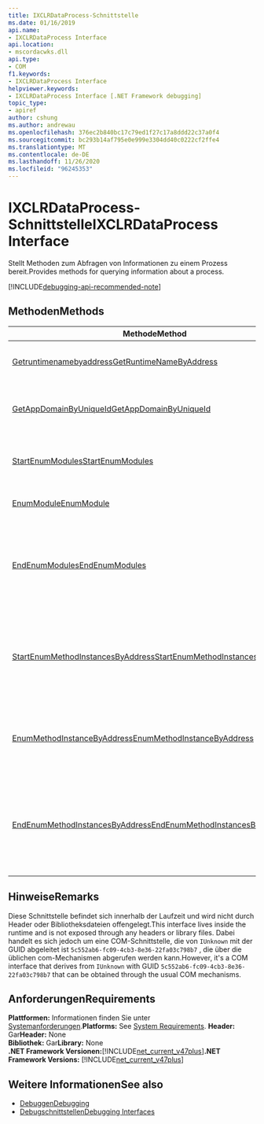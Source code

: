 ```yaml
---
title: IXCLRDataProcess-Schnittstelle
ms.date: 01/16/2019
api.name:
- IXCLRDataProcess Interface
api.location:
- mscordacwks.dll
api.type:
- COM
f1.keywords:
- IXCLRDataProcess Interface
helpviewer.keywords:
- IXCLRDataProcess Interface [.NET Framework debugging]
topic_type:
- apiref
author: cshung
ms.author: andrewau
ms.openlocfilehash: 376ec2b840bc17c79ed1f27c17a8ddd22c37a0f4
ms.sourcegitcommit: bc293b14af795e0e999e3304dd40c0222cf2ffe4
ms.translationtype: MT
ms.contentlocale: de-DE
ms.lasthandoff: 11/26/2020
ms.locfileid: "96245353"
---
```

# <a name="ixclrdataprocess-interface"></a><span data-ttu-id="82f61-102">IXCLRDataProcess-Schnittstelle</span><span class="sxs-lookup"><span data-stu-id="82f61-102">IXCLRDataProcess Interface</span></span>

<span data-ttu-id="82f61-103">Stellt Methoden zum Abfragen von Informationen zu einem Prozess bereit.</span><span class="sxs-lookup"><span data-stu-id="82f61-103">Provides methods for querying information about a process.</span></span>

[!INCLUDE[debugging-api-recommended-note](../../../../includes/debugging-api-recommended-note.md)]

## <a name="methods"></a><span data-ttu-id="82f61-104">Methoden</span><span class="sxs-lookup"><span data-stu-id="82f61-104">Methods</span></span>

| <span data-ttu-id="82f61-105">Methode</span><span class="sxs-lookup"><span data-stu-id="82f61-105">Method</span></span>                                                                                                                                               | <span data-ttu-id="82f61-106">BESCHREIBUNG</span><span class="sxs-lookup"><span data-stu-id="82f61-106">Description</span></span>                                                                                     |
| ---------------------------------------------------------------------------------------------------------------------------------------------------- | ----------------------------------------------------------------------------------------------- |
| [<span data-ttu-id="82f61-107">Getruntimenamebyaddress</span><span class="sxs-lookup"><span data-stu-id="82f61-107">GetRuntimeNameByAddress</span></span>](ixclrdataprocess-getruntimenamebyaddress-method.md)                     | <span data-ttu-id="82f61-108">Ruft einen Namen für die angegebene Adresse ab.</span><span class="sxs-lookup"><span data-stu-id="82f61-108">Gets a name for the given address.</span></span>                                                               |
| [<span data-ttu-id="82f61-109">GetAppDomainByUniqueId</span><span class="sxs-lookup"><span data-stu-id="82f61-109">GetAppDomainByUniqueId</span></span>](ixclrdataprocess-getappdomainbyuniqueid-method.md)                       | <span data-ttu-id="82f61-110">Ruft ein `AppDomain` in einem Prozess anhand seiner eindeutigen ID ab.</span><span class="sxs-lookup"><span data-stu-id="82f61-110">Gets an `AppDomain` in a process by its unique id.</span></span>                                              |
| [<span data-ttu-id="82f61-111">StartEnumModules</span><span class="sxs-lookup"><span data-stu-id="82f61-111">StartEnumModules</span></span>](ixclrdataprocess-startenummodules-method.md)                                   | <span data-ttu-id="82f61-112">Stellt ein Handle zum Auflisten der Module eines Prozesses bereit.</span><span class="sxs-lookup"><span data-stu-id="82f61-112">Provides a handle to enumerate the modules of a process.</span></span>                                        |
| [<span data-ttu-id="82f61-113">EnumModule</span><span class="sxs-lookup"><span data-stu-id="82f61-113">EnumModule</span></span>](ixclrdataprocess-enummodule-method.md)                                               | <span data-ttu-id="82f61-114">Listet die Module dieses Prozesses auf.</span><span class="sxs-lookup"><span data-stu-id="82f61-114">Enumerates the modules of this process.</span></span>                                                         |
| [<span data-ttu-id="82f61-115">EndEnumModules</span><span class="sxs-lookup"><span data-stu-id="82f61-115">EndEnumModules</span></span>](ixclrdataprocess-endenummodules-method.md)                                       | <span data-ttu-id="82f61-116">Gibt die von internen Iteratoren verwendeten Ressourcen frei, die während der modulenumeration verwendet werden.</span><span class="sxs-lookup"><span data-stu-id="82f61-116">Releases the resources used by internal iterators used during module enumeration.</span></span>               |
| [<span data-ttu-id="82f61-117">StartEnumMethodInstancesByAddress</span><span class="sxs-lookup"><span data-stu-id="82f61-117">StartEnumMethodInstancesByAddress</span></span>](ixclrdataprocess-startenummethodinstancesbyaddress-method.md) | <span data-ttu-id="82f61-118">Stellt ein Handle zum Auflisten der Methoden Instanzen von bereit, `AppDomain` beginnend bei einer angegebenen Adresse.</span><span class="sxs-lookup"><span data-stu-id="82f61-118">Provides a handle to enumerate the method instances of `AppDomain` starting at a given address.</span></span> |
| [<span data-ttu-id="82f61-119">EnumMethodInstanceByAddress</span><span class="sxs-lookup"><span data-stu-id="82f61-119">EnumMethodInstanceByAddress</span></span>](ixclrdataprocess-enummethodinstancebyaddress-method.md)             | <span data-ttu-id="82f61-120">Listet die Methoden Instanzen dieses Prozesses auf, beginnend bei einem Adress Offset.</span><span class="sxs-lookup"><span data-stu-id="82f61-120">Enumerates the method instances of this process starting at an address offset.</span></span>                  |
| [<span data-ttu-id="82f61-121">EndEnumMethodInstancesByAddress</span><span class="sxs-lookup"><span data-stu-id="82f61-121">EndEnumMethodInstancesByAddress</span></span>](ixclrdataprocess-endenummethodinstancesbyaddress-method.md)     | <span data-ttu-id="82f61-122">Gibt die von internen Iteratoren verwendeten Ressourcen frei, die während der instanzenumeration verwendet werden.</span><span class="sxs-lookup"><span data-stu-id="82f61-122">Releases the resources used by internal iterators used during instance enumeration.</span></span>             |

## <a name="remarks"></a><span data-ttu-id="82f61-123">Hinweise</span><span class="sxs-lookup"><span data-stu-id="82f61-123">Remarks</span></span>

<span data-ttu-id="82f61-124">Diese Schnittstelle befindet sich innerhalb der Laufzeit und wird nicht durch Header oder Bibliotheksdateien offengelegt.</span><span class="sxs-lookup"><span data-stu-id="82f61-124">This interface lives inside the runtime and is not exposed through any headers or library files.</span></span> <span data-ttu-id="82f61-125">Dabei handelt es sich jedoch um eine COM-Schnittstelle, die von `IUnknown` mit der GUID abgeleitet ist `5c552ab6-fc09-4cb3-8e36-22fa03c798b7` , die über die üblichen com-Mechanismen abgerufen werden kann.</span><span class="sxs-lookup"><span data-stu-id="82f61-125">However, it's a COM interface that derives from `IUnknown` with GUID `5c552ab6-fc09-4cb3-8e36-22fa03c798b7` that can be obtained through the usual COM mechanisms.</span></span>

## <a name="requirements"></a><span data-ttu-id="82f61-126">Anforderungen</span><span class="sxs-lookup"><span data-stu-id="82f61-126">Requirements</span></span>

<span data-ttu-id="82f61-127">**Plattformen:** Informationen finden Sie unter [Systemanforderungen](../../get-started/system-requirements.md).</span><span class="sxs-lookup"><span data-stu-id="82f61-127">**Platforms:** See [System Requirements](../../get-started/system-requirements.md).</span></span>
<span data-ttu-id="82f61-128">**Header:** Gar</span><span class="sxs-lookup"><span data-stu-id="82f61-128">**Header:** None</span></span>  
<span data-ttu-id="82f61-129">**Bibliothek:** Gar</span><span class="sxs-lookup"><span data-stu-id="82f61-129">**Library:** None</span></span>  
<span data-ttu-id="82f61-130">**.NET Framework Versionen:**[!INCLUDE[net_current_v47plus](../../../../includes/net-current-v47plus.md)]</span><span class="sxs-lookup"><span data-stu-id="82f61-130">**.NET Framework Versions:** [!INCLUDE[net_current_v47plus](../../../../includes/net-current-v47plus.md)]</span></span>  

## <a name="see-also"></a><span data-ttu-id="82f61-131">Weitere Informationen</span><span class="sxs-lookup"><span data-stu-id="82f61-131">See also</span></span>

- [<span data-ttu-id="82f61-132">Debuggen</span><span class="sxs-lookup"><span data-stu-id="82f61-132">Debugging</span></span>](index.md)
- [<span data-ttu-id="82f61-133">Debugschnittstellen</span><span class="sxs-lookup"><span data-stu-id="82f61-133">Debugging Interfaces</span></span>](debugging-interfaces.md)
